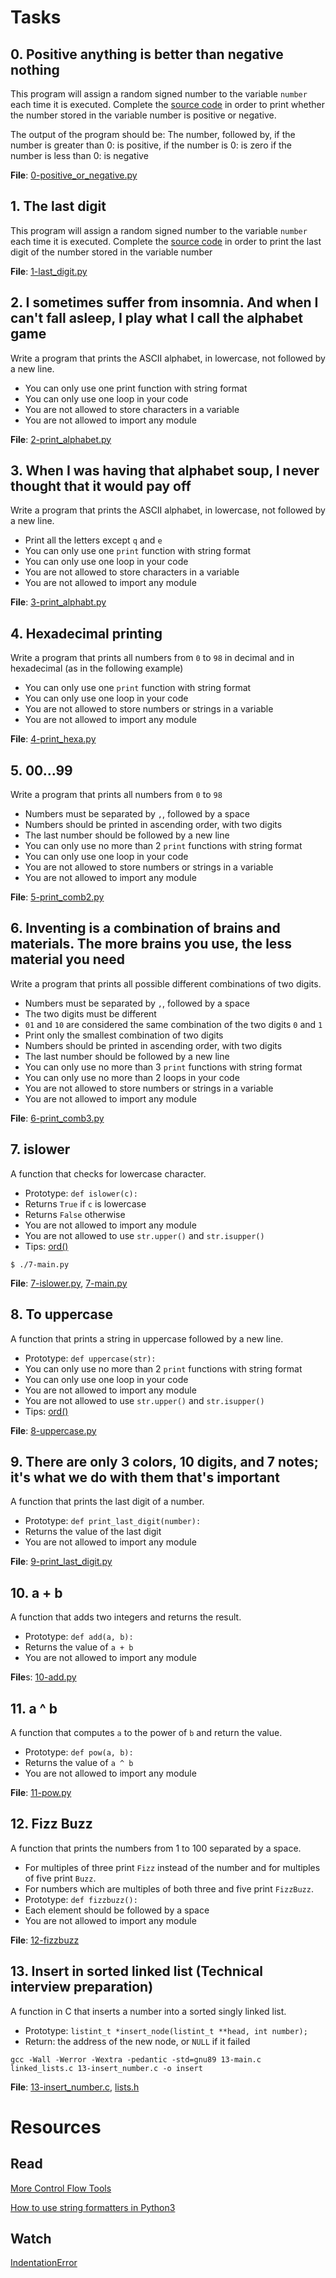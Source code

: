 # Tasks

## 0. Positive anything is better than negative nothing

This program will assign a random signed number to the variable `number` each time it is executed. Complete the [source code](https://github.com/holbertonschool/0x01.py/blob/master/0-positive_or_negative_py) in order to print whether the number stored in the variable number is positive or negative.

The output of the program should be: The number, followed by, if the number is greater than 0: is positive, if the number is 0: is zero if the number is less than 0: is negative

**File**: [0-positive_or_negative.py](./0-positive_or_negative.py)

## 1. The last digit

This program will assign a random signed number to the variable `number` each time it is executed. Complete the [source code](https://github.com/holbertonschool/0x01.py/blob/master/1-last_digit_py) in order to print the last digit of the number stored in the variable number

**File**: [1-last_digit.py](./1-last_digit.py)

## 2. I sometimes suffer from insomnia. And when I can't fall asleep, I play what I call the alphabet game

Write a program that prints the ASCII alphabet, in lowercase, not followed by a new line.

* You can only use one print function with string format
* You can only use one loop in your code
* You are not allowed to store characters in a variable
* You are not allowed to import any module

**File**: [2-print_alphabet.py](./2-print_alphabet.py)

## 3. When I was having that alphabet soup, I never thought that it would pay off

Write a program that prints the ASCII alphabet, in lowercase, not followed by a new line.

* Print all the letters except `q` and `e`
* You can only use one `print` function with string format
* You can only use one loop in your code
* You are not allowed to store characters in a variable
* You are not allowed to import any module

**File**: [3-print_alphabt.py](./3-print_alphabt.py)

## 4. Hexadecimal printing

Write a program that prints all numbers from `0` to `98` in decimal and in hexadecimal (as in the following example)

* You can only use one `print` function with string format
* You can only use one loop in your code
* You are not allowed to store numbers or strings in a variable
* You are not allowed to import any module

**File**: [4-print_hexa.py](./4-print_hexa.py)

## 5. 00...99

Write a program that prints all numbers from `0` to `98`

* Numbers must be separated by `,`, followed by a space
* Numbers should be printed in ascending order, with two digits
* The last number should be followed by a new line
* You can only use no more than 2 `print` functions with string format
* You can only use one loop in your code
* You are not allowed to store numbers or strings in a variable
* You are not allowed to import any module

**File**: [5-print_comb2.py](./5-print_comb2.py)

## 6. Inventing is a combination of brains and materials. The more brains you use, the less material you need

Write a program that prints all possible different combinations of two digits.

* Numbers must be separated by `,`, followed by a space
* The two digits must be different
* `01` and `10` are considered the same combination of the two digits `0` and `1`
* Print only the smallest combination of two digits
* Numbers should be printed in ascending order, with two digits
* The last number should be followed by a new line
* You can only use no more than 3 `print` functions with string format
* You can only use no more than 2 loops in your code
* You are not allowed to store numbers or strings in a variable
* You are not allowed to import any module

**File**: [6-print_comb3.py](./6-print_comb3.py)

## 7. islower

A function that checks for lowercase character.

* Prototype: `def islower(c):`
* Returns `True` if `c` is lowercase
* Returns `False` otherwise
* You are not allowed to import any module
* You are not allowed to use `str.upper()` and `str.isupper()`
* Tips: [ord()](https://docs.python.org/3.4/library/functions.html?highlight=ord#ord)

`$ ./7-main.py`

**File**: [7-islower.py](./7-islower.py), [7-main.py](./7-main.py)

## 8. To uppercase

A function that prints a string in uppercase followed by a new line.

* Prototype: `def uppercase(str):`
* You can only use no more than 2 `print` functions with string format
* You can only use one loop in your code
* You are not allowed to import any module
* You are not allowed to use `str.upper()` and `str.isupper()`
* Tips: [ord()](https://docs.python.org/3.4/library/functions.html?highlight=ord#ord)

**File**: [8-uppercase.py](./8-uppercase.py)

## 9. There are only 3 colors, 10 digits, and 7 notes; it's what we do with them that's important

A function that prints the last digit of a number.

* Prototype: `def print_last_digit(number):`
* Returns the value of the last digit
* You are not allowed to import any module

**File**: [9-print_last_digit.py](./9-print_last_digit.py)

## 10. a + b

A function that adds two integers and returns the result.

* Prototype: `def add(a, b):`
* Returns the value of `a + b`
* You are not allowed to import any module

**File**s: [10-add.py](./10-check_cycle.cadd.py)

## 11. a ^ b

A function that computes `a` to the power of `b` and return the value.

* Prototype: `def pow(a, b):`
* Returns the value of `a ^ b`
* You are not allowed to import any module

**File**: [11-pow.py](./11-pow.py)

## 12. Fizz Buzz

A function that prints the numbers from 1 to 100 separated by a space.

* For multiples of three print `Fizz` instead of the number and for multiples of five print `Buzz`.
* For numbers which are multiples of both three and five print `FizzBuzz`.
* Prototype: `def fizzbuzz():`
* Each element should be followed by a space
* You are not allowed to import any module

**File**: [12-fizzbuzz](./12-fizzbuzz)

## 13. Insert in sorted linked list (Technical interview preparation)

A function in C that inserts a number into a sorted singly linked list.

* Prototype: `listint_t *insert_node(listint_t **head, int number);`
* Return: the address of the new node, or `NULL` if it failed

`gcc -Wall -Werror -Wextra -pedantic -std=gnu89 13-main.c linked_lists.c 13-insert_number.c -o insert`

**File**: [13-insert_number.c](./13-insert_number.c), [lists.h](./lists.h)

# Resources

## Read

[More Control Flow Tools](https://docs.python.org/3/tutorial/controlflow.html)

[How to use string formatters in Python3](https://www.digitalocean.com/community/tutorials/how-to-use-string-formatters-in-python-3)

## Watch

[IndentationError](https://www.youtube.com/watch?v=1QXOd2ZQs-Q)